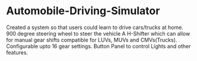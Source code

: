 # Automobile-Driving-Simulator
Created a system so that users could learn to drive cars/trucks at home.
900 degree steering wheel to steer the vehicle
A H-Shifter which can allow for manual gear shifts compatible for LUVs, MUVs and CMVs(Trucks).
Configurable upto 16 gear settings.
Button Panel to control Lights and other features.

